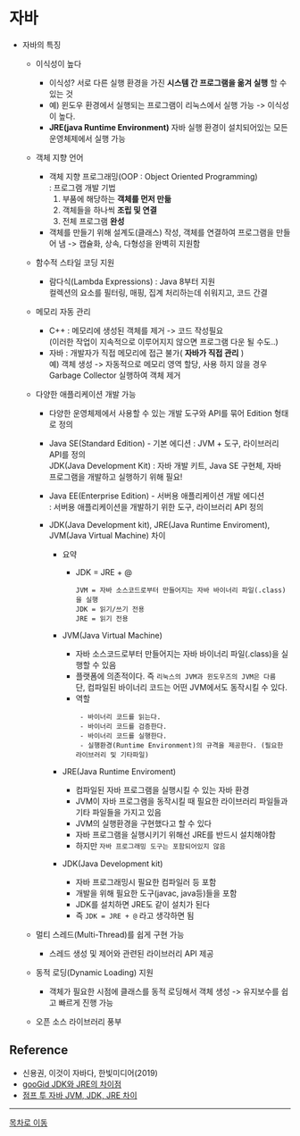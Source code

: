 # 자바
  - 자바의 특징
    * 이식성이 높다
      + 이식성? 서로 다른 실행 환경을 가진 **시스템 간 프로그램을 옮겨 실행** 할 수 있는 것
      + 예) 윈도우 환경에서 실행되는 프로그램이 리눅스에서 실행 가능 -> 이식성이 높다.
      + **JRE(java Runtime Environment)** 자바 실행 환경이 설치되어있는 모든 운영체제에서 실행 가능  
    
    * 객체 지향 언어
      + 객체 지향 프로그래밍(OOP : Object Oriented Programming)  
        : 프로그램 개발 기법  
        1. 부품에 해당하는 **객체를 먼저 만듦**  
        2. 객체들을 하나씩 **조립 및 연결**  
        3. 전체 프로그램 **완성**  
      + 객체를 만들기 위해 설계도(클래스) 작성, 객체를 연결하여 프로그램을 만들어 냄 
        -> 캡슐화, 상속, 다형성을 완벽히 지원함  
    
    * 함수적 스타일 코딩 지원
      + 람다식(Lambda Expressions) : Java 8부터 지원  
        컬렉션의 요소를 필터링, 매핑, 집계 처리하는데 쉬워지고, 코드 간결  
    
    * 메모리 자동 관리
      + C++ : 메모리에 생성된 객체를 제거 -> 코드 작성필요  
        (이러한 작업이 지속적으로 이루어지지 않으면 프로그램 다운 될 수도..)
      + 자바 : 개발자가 직접 메모리에 접근 불가( **자바가 직접 관리** )  
        예) 객체 생성 -> 자동적으로 메모리 영역 할당, 사용 하지 않을 경우 Garbage Collector 실행하여 객체 제거  
        
    * 다양한 애플리케이션 개발 가능
      + 다양한 운영체제에서 사용할 수 있는 개발 도구와 API를 묶어 Edition 형태로 정의
      + Java SE(Standard Edition) - 기본 에디션 : JVM + 도구, 라이브러리 API를 정의   
        JDK(Java Development Kit) : 자바 개발 키트, Java SE 구현체, 자바 프로그램을 개발하고 실행하기 위해 필요!
      + Java EE(Enterprise Edition) - 서버용 애플리케이션 개발 에디션   
        : 서버용 애플리케이션을 개발하기 위한 도구, 라이브러리 API 정의  
      
      + JDK(Java Development kit), JRE(Java Runtime Enviroment), JVM(Java Virtual Machine) 차이  
        - 요약  
          - JDK = JRE + @  
            ```
            JVM = 자바 소스코드로부터 만들어지는 자바 바이너리 파일(.class)을 실행
            JDK = 읽기/쓰기 전용
            JRE = 읽기 전용
            ```   
        - JVM(Java Virtual Machine)  
          - 자바 소스코드로부터 만들어지는 자바 바이너리 파일(.class)을 실행할 수 있음  
          - 플랫폼에 의존적이다. 즉 `리눅스의 JVM과 윈도우즈의 JVM은 다름`  
            단, 컴파일된 바이너리 코드는 어떤 JVM에서도 동작시킬 수 있다.  
          - 역할  
            ```
             - 바이너리 코드를 읽는다.  
             - 바이너리 코드를 검증한다.  
             - 바이너리 코드를 실행한다.  
             - 실행환경(Runtime Environment)의 규격을 제공한다. (필요한 라이브러리 및 기타파일)  
            ```  
            
        - JRE(Java Runtime Enviroment)  
          - 컴파일된 자바 프로그램을 실행시킬 수 있는 자바 환경  
          - JVM이 자바 프로그램을 동작시킬 때 필요한 라이브러리 파일들과 기타 파일들을 가지고 있음  
          - JVM의 실행환경을 구현했다고 할 수 있다  
          - 자바 프로그램을 실행시키기 위해선 JRE를 반드시 설치해야함  
          - 하지만 `자바 프로그래밍 도구는 포함되어있지 않음`  
        
        - JDK(Java Development kit)  
          - 자바 프로그래밍시 필요한 컴파일러 등 포함  
          - 개발을 위해 필요한 도구(javac, java등)들을 포함  
          - JDK를 설치하면 JRE도 같이 설치가 된다  
          - 즉 `JDK = JRE + @` 라고 생각하면 됨  
        
    * 멀티 스레드(Multi-Thread)를 쉽게 구현 가능
      + 스레드 생성 및 제어와 관련된 라이브러리 API 제공  
      
    * 동적 로딩(Dynamic Loading) 지원
      + 객체가 필요한 시점에 클래스를 동적 로딩해서 객체 생성 -> 유지보수를 쉽고 빠르게 진행 가능  
      
    * 오픈 소스 라이브러리 풍부   

## Reference   
  - 신용권, 이것이 자바다, 한빛미디어(2019)  
  - [gooGid JDK와 JRE의 차이점](https://goodgid.github.io/Java-JDK-JRE/)  
  - [점프 투 자바 JVM, JDK, JRE 차이](https://wikidocs.net/257)  
***
[목차로 이동](https://github.com/youngho-j/TIL/blob/main/Java/README.md "Go README.md")
